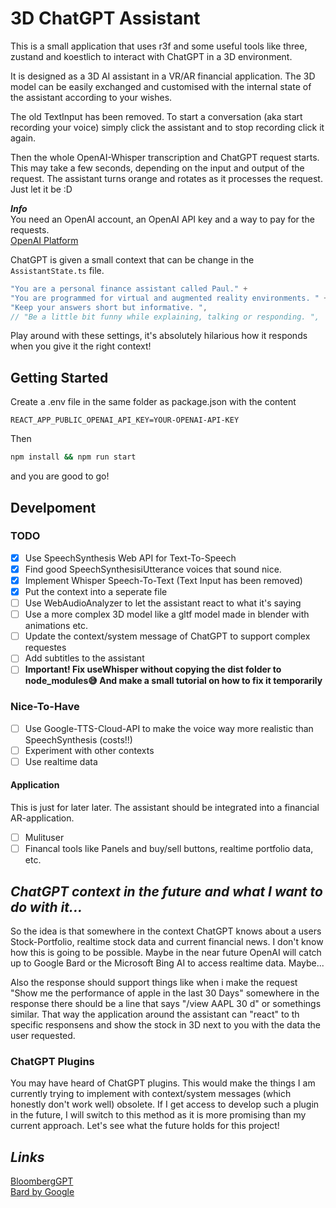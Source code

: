 # 3D ChatGPT Assistant

This is a small application that uses r3f and some useful tools like three, zustand and koestlich to interact with ChatGPT in a 3D environment.

It is designed as a 3D AI assistant in a VR/AR financial application.
The 3D model can be easily exchanged and customised with the internal state of the assistant according to your wishes.

The old TextInput has been removed. To start a conversation (aka start recording your voice) simply click the assistant and to stop recording click it again.

Then the whole OpenAI-Whisper transcription and ChatGPT request starts. This may take a few seconds, depending on the input and output of the request. The assistant turns orange and rotates as it processes the request. Just let it be :D

**_Info_**  
You need an OpenAI account, an OpenAI API key and a way to pay for the requests.  
[OpenAI Platform](https://platform.openai.com/)

ChatGPT is given a small context that can be change in the `AssistantState.ts` file.

```js
"You are a personal finance assistant called Paul." +
"You are programmed for virtual and augmented reality environments. " +
"Keep your answers short but informative. ",
// "Be a little bit funny while explaining, talking or responding. ",
```

Play around with these settings, it's absolutely hilarious how it responds when you give it the right context!

## **Getting Started**

Create a .env file in the same folder as package.json with the content

```.env
REACT_APP_PUBLIC_OPENAI_API_KEY=YOUR-OPENAI-API-KEY
```

Then

```zsh
npm install && npm run start
```

and you are good to go!

## **Develpoment**

### **TODO**

- [x] Use SpeechSynthesis Web API for Text-To-Speech
- [x] Find good SpeechSynthesisiUtterance voices that sound nice.
- [x] Implement Whisper Speech-To-Text (Text Input has been removed)
- [x] Put the context into a seperate file
- [ ] Use WebAudioAnalyzer to let the assistant react to what it's saying
- [ ] Use a more complex 3D model like a gltf model made in blender with animations etc.
- [ ] Update the context/system message of ChatGPT to support complex requestes
- [ ] Add subtitles to the assistant
- [ ] **Important! Fix useWhisper without copying the dist folder to node_modules😅 And make a small tutorial on how to fix it temporarily**

### **Nice-To-Have**

- [ ] Use Google-TTS-Cloud-API to make the voice way more realistic than SpeechSynthesis (costs!!)
- [ ] Experiment with other contexts
- [ ] Use realtime data

#### **Application**

This is just for later later. The assistant should be integrated into a financial AR-application.

- [ ] Mulituser
- [ ] Financal tools like Panels and buy/sell buttons, realtime portfolio data, etc.

## _ChatGPT context in the future and what I want to do with it..._

So the idea is that somewhere in the context ChatGPT knows about a users Stock-Portfolio, realtime stock data and current financial news.
I don't know how this is going to be possible. Maybe in the near future OpenAI will catch up to Google Bard or the Microsoft Bing AI to access realtime data. Maybe...

Also the response should support things like when i make the request "Show me the performance of apple in the last 30 Days" somewhere in the response there should be a line that says "/view AAPL 30 d" or somethings similar. That way the application around the assistant can "react" to th specific responsens and show the stock in 3D next to you with the data the user requested.

### **ChatGPT Plugins**

You may have heard of ChatGPT plugins. This would make the things I am currently trying to implement with context/system messages (which honestly don't work well) obsolete. If I get access to develop such a plugin in the future, I will switch to this method as it is more promising than my current approach. Let's see what the future holds for this project!

## _Links_

[BloombergGPT](https://www.bloomberg.com/company/press/bloomberggpt-50-billion-parameter-llm-tuned-finance/)  
[Bard by Google](https://bard.google.com/?hl=en)
